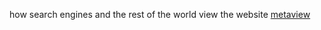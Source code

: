 how search engines and the rest of the world view the website
<a href="https://metaviewer.vercel.app/">metaview</a>
